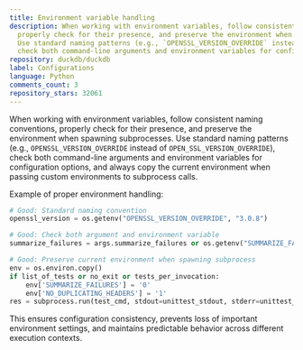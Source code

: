 ```yaml
---
title: Environment variable handling
description: When working with environment variables, follow consistent naming conventions,
  properly check for their presence, and preserve the environment when spawning subprocesses.
  Use standard naming patterns (e.g., `OPENSSL_VERSION_OVERRIDE` instead of `OPEN_SSL_VERSION_OVERRIDE`),
  check both command-line arguments and environment variables for configuration...
repository: duckdb/duckdb
label: Configurations
language: Python
comments_count: 3
repository_stars: 32061
---
```


When working with environment variables, follow consistent naming conventions, properly check for their presence, and preserve the environment when spawning subprocesses. Use standard naming patterns (e.g., `OPENSSL_VERSION_OVERRIDE` instead of `OPEN_SSL_VERSION_OVERRIDE`), check both command-line arguments and environment variables for configuration options, and always copy the current environment when passing custom environments to subprocess calls.

Example of proper environment handling:
```python
# Good: Standard naming convention
openssl_version = os.getenv("OPENSSL_VERSION_OVERRIDE", "3.0.8")

# Good: Check both argument and environment variable
summarize_failures = args.summarize_failures or os.getenv("SUMMARIZE_FAILURES") == "1"

# Good: Preserve current environment when spawning subprocess
env = os.environ.copy()
if list_of_tests or no_exit or tests_per_invocation:
    env['SUMMARIZE_FAILURES'] = '0'
    env['NO_DUPLICATING_HEADERS'] = '1'
res = subprocess.run(test_cmd, stdout=unittest_stdout, stderr=unittest_stderr, timeout=timeout, env=env)
```

This ensures configuration consistency, prevents loss of important environment settings, and maintains predictable behavior across different execution contexts.